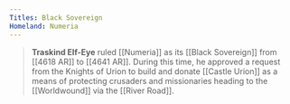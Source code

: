 ```yaml
---
Titles: Black Sovereign
Homeland: Numeria
---
```


> **Traskind Elf-Eye** ruled [[Numeria]] as its [[Black Sovereign]] from [[4618 AR]] to [[4641 AR]]. During this time, he approved a request from the Knights of Urion to build and donate [[Castle Urion]] as a means of protecting crusaders and missionaries heading to the [[Worldwound]] via the [[River Road]].







